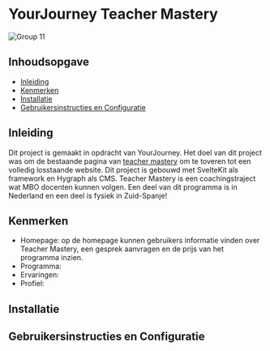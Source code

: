 # YourJourney Teacher Mastery
![Group 11](https://github.com/IvarSchuyt/Sprint-20---Individueel---YourJourney/assets/112855849/dfed6a96-8c9e-4c07-a660-da95b4fa3d82)

## Inhoudsopgave
* [Inleiding]()
* [Kenmerken]()
* [Installatie]()
* [Gebruikersinstructies en Configuratie]()

## Inleiding
Dit project is gemaakt in opdracht van YourJourney. Het doel van dit project was om de bestaande pagina van [teacher mastery](https://www.yourjourney.academy/product/teacher-mastery/) om te toveren tot een volledig losstaande website. Dit project is gebouwd met SvelteKit als framework en Hygraph als CMS. Teacher Mastery is een coachingstraject wat MBO docenten kunnen volgen. Een deel van dit programma is in Nederland en een deel is fysiek in Zuid-Spanje!

## Kenmerken
* Homepage: op de homepage kunnen gebruikers informatie vinden over Teacher Mastery, een gesprek aanvragen en de prijs van het programma inzien.
* Programma:
* Ervaringen:
* Profiel:

## Installatie

## Gebruikersinstructies en Configuratie
